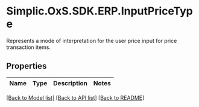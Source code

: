 # Simplic.OxS.SDK.ERP.InputPriceType
Represents a mode of interpretation for the user price input for price transaction items.

## Properties

Name | Type | Description | Notes
------------ | ------------- | ------------- | -------------

[[Back to Model list]](../README.md#documentation-for-models) [[Back to API list]](../README.md#documentation-for-api-endpoints) [[Back to README]](../README.md)


